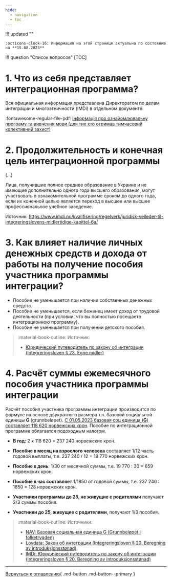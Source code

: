 ```yaml
---
hide:
  - navigation
  - toc
---
```

!!! updated ""

    :octicons-clock-16: Информация на этой странице актуальна по состоянию на **15.08.2023**

!!! question "Cписок вопросов"
    [TOC]

# 1. Что из себя представляет интеграционная программа? 
Вся официальная информация представлена Директоратом по делам интеграции и многоэтничности (IMDi) в отдельном документе:

:fontawesome-regular-file-pdf: [Інформація про ознайомлювальну програму та вивчення мови (для тих хто отримав тимчасовий колективний захист)](https://www.imdi.no/contentassets/01a5d4b027b74dc0abee4fbdb8f0d3b7/ukrainsk---informasjon-om-introduksjonsprogram-og-sprakopplaring-for-deg-med-midlertidig-kollektiv-beskyttelse.pdf)

# 2. Продолжительность и конечная цель интеграционной программы
(...)

Лица, получившие полное среднее образование в Украине и не имеющие дополнительно одного года высшего образования, могут участвовать в ознакомительной программе сроком до одного года, если их конечной целью является переход в высшее или высшее профессиональное учебное заведение. 



Источник: https://www.imdi.no/kvalifisering/regelverk/juridisk-veileder-til-integreringslovens-midlertidige-kapittel-6a/

# 3. Как влияет наличие личных денежных средств и дохода от работы на получение пособия участника программы интеграции?

- Пособие не уменьшается при наличии собственных денежных средств.
- Пособие не уменьшается, если беженец имеет доход от трудовой деятельности (при условии, что вы полностью посещаете интеграционною программу).
- Пособие не уменьшается при получении детского пособия.

> :material-book-outline: Источник:
> 
> - [Юридический путеводитель по закону об интеграции (Integreringsloven § 23. Egne midler)](https://www.imdi.no/kvalifisering/regelverk/juridisk-veileder-til-integreringsloven/kapittel-5-introduksjonsstonad/)

# 4. Расчёт суммы ежемесячного пособия участника программы интеграции
Расчёт пособия участника программы интеграции производится по формуле на основе двукратного размера т.н. базовой социальной единицы **G** (grunnbeløpet). [C 01.05.2023 базовая соц единица (**G**) составляет 118 620 норвежских крон](https://www.nav.no/grunnbelopet). Пособие по интеграционной программе облагается подоходным налогом.

- **В год:** 2 х 118 620 = 237 240 норвежских крон. 

- **Пособие в месяц на взрослого человека** составляет 1/12 часть годовой выплаты, т.е. 237 240 / 12 = 19 770 норвежских крон.

- **Пособие в день**: 1/30 от месячной суммы, т.е. 19 770 : 30 = 659 норвежских крон.

- **Пособие в час составляет** 1/1850 от годовой суммы, т.е. 237 240 : 1850 = 128 норвежских крон.

- **Участники программы до 25, не живущие с родителями** получают 2/3 суммы пособия.

- **Участники до 25, живущие с родителями**, получают 1/3 пособия.

> :material-book-outline: Источники: 
>
> - [NAV: Базовая социальная единица G (Grunnbeløpet i folketrygden)](https://www.nav.no/grunnbelopet)
> - [Lovdata: Закон об интеграции (Integreringsloven § 20. Beregning av introduksjonsstønad)](https://lovdata.no/lov/2020-11-06-127/§20)
> - [IMDi: Юридический путеводитель по закону об интеграции (Integreringsloven § 20. Beregning av introduksjonsstønad)](https://www.imdi.no/kvalifisering/regelverk/juridisk-veileder-til-integreringsloven/kapittel-5-introduksjonsstonad/)


---

[Вернуться к оглавлению](index.md){ .md-button .md-button--primary }
